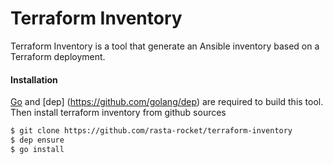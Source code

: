 # Terraform Inventory

Terraform Inventory is a tool that generate an Ansible inventory based on a Terraform deployment.

#### Installation

[Go](https://golang.org/) and [dep] (https://github.com/golang/dep) are required to build this tool.
Then install terraform inventory from github sources

```sh
$ git clone https://github.com/rasta-rocket/terraform-inventory
$ dep ensure
$ go install
```
